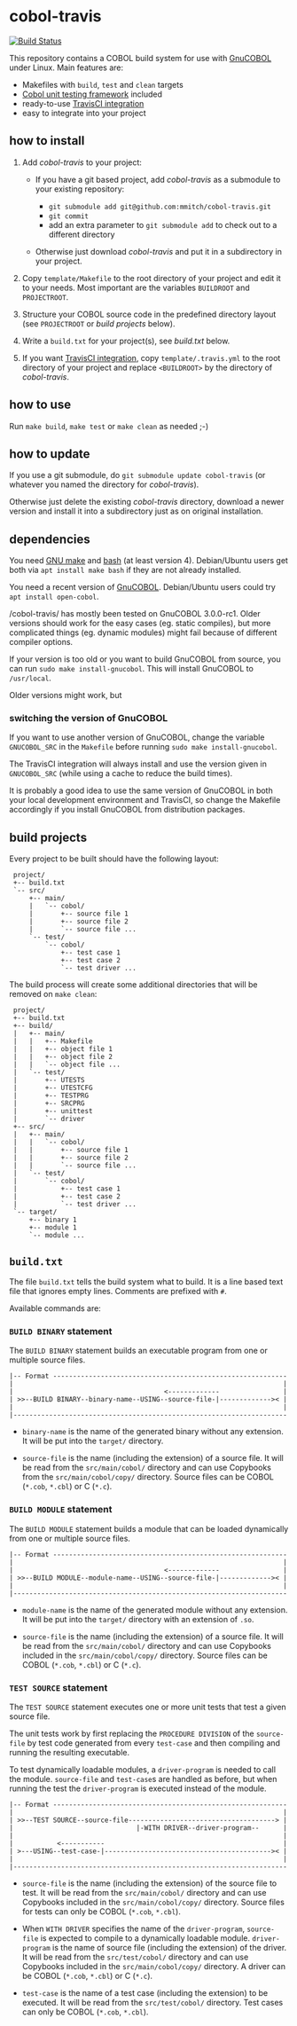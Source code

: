 cobol-travis
============

[![Build Status](https://travis-ci.org/mmitch/cobol-travis.svg?branch=master)](https://travis-ci.org/mmitch/cobol-travis)

This repository contains a COBOL build system for use with
[GnuCOBOL](https://savannah.gnu.org/projects/gnucobol) under Linux.
Main features are:

- Makefiles with `build`, `test` and `clean` targets
- [Cobol unit testing framework](https://github.com/neopragma/cobol-unit-test)
  included
- ready-to-use [TravisCI integration](https://travis-ci.org)
- easy to integrate into your project


how to install
--------------

1. Add _cobol-travis_ to your project:

   - If you have a git based project, add _cobol-travis_ as a
     submodule to your existing repository:
	 - `git submodule add git@github.com:mmitch/cobol-travis.git`
	 - `git commit`
	 - add an extra parameter to `git submodule add` to check out to a
       different directory

   - Otherwise just download _cobol-travis_ and put it in a
     subdirectory in your project.

2. Copy `template/Makefile` to the root directory of your project
   and edit it to your needs.  Most important are the variables
   `BUILDROOT` and `PROJECTROOT`.

3. Structure your COBOL source code in the predefined directory
   layout (see `PROJECTROOT` or _build projects_ below).

4. Write a `build.txt` for your project(s), see _build.txt_ below.

5. If you want [TravisCI integration](https://travis-ci.org), copy
   `template/.travis.yml` to the root directory of your project and
   replace `<BUILDROOT>` by the directory of _cobol-travis_.


how to use
----------

Run `make build`, `make test` or `make clean` as needed ;-)


how to update
-------------

If you use a git submodule, do `git submodule update cobol-travis` (or
whatever you named the directory for _cobol-travis_).

Otherwise just delete the existing _cobol-travis_ directory,
download a newer version and install it into a subdirectory just as on
original installation.


dependencies
------------

You need [GNU make](http://www.gnu.org/software/make/) and
[bash](http://tiswww.case.edu/php/chet/bash/bashtop.html) (at least
version 4).  Debian/Ubuntu users get both via `apt install make bash`
if they are not already installed.

You need a recent version of [GnuCOBOL](https://savannah.gnu.org/projects/gnucobol).
Debian/Ubuntu users could try `apt install open-cobol`.

/cobol-travis/ has mostly been tested on GnuCOBOL 3.0.0-rc1.  Older
versions should work for the easy cases (eg. static compiles), but
more complicated things (eg. dynamic modules) might fail because of
different compiler options.

If your version is too old or you want to build GnuCOBOL from source,
you can run `sudo make install-gnucobol`.  This will install
GnuCOBOL to `/usr/local`.

Older versions might work, but 

### switching the version of GnuCOBOL

If you want to use another version of GnuCOBOL, change the variable
`GNUCOBOL_SRC` in the `Makefile` before running `sudo make install-gnucobol`.

The TravisCI integration will always install and use the version given
in `GNUCOBOL_SRC` (while using a cache to reduce the build times).

It is probably a good idea to use the same version of GnuCOBOL in both
your local development environment and TravisCI, so change the
Makefile accordingly if you install GnuCOBOL from distribution
packages.


build projects
--------------

Every project to be built should have the following layout:

```
 project/
 +-- build.txt
 `-- src/
     +-- main/
     |   `-- cobol/
     |       +-- source file 1
     |       +-- source file 2
     |       `-- source file ...
     `-- test/
         `-- cobol/
             +-- test case 1
             +-- test case 2
             `-- test driver ...
```

The build process will create some additional directories that will be
removed on `make clean`:

```
 project/
 +-- build.txt
 +-- build/
 |   +-- main/
 |   |   +-- Makefile
 |   |   +-- object file 1
 |   |   +-- object file 2
 |   |   `-- object file ...
 |   `-- test/
 |       +-- UTESTS
 |       +-- UTESTCFG
 |       +-- TESTPRG
 |       +-- SRCPRG
 |       +-- unittest
 |       `-- driver
 +-- src/
 |   +-- main/
 |   |   `-- cobol/
 |   |       +-- source file 1
 |   |       +-- source file 2
 |   |       `-- source file ...
 |   `-- test/
 |       `-- cobol/
 |           +-- test case 1
 |           +-- test case 2
 |           `-- test driver ...
 `-- target/
     +-- binary 1
     +-- module 1
     `-- module ...
```


`build.txt`
-----------

The file `build.txt` tells the build system what to build.  It is a
line based text file that ignores empty lines.  Comments are
prefixed with `#`.

Available commands are:

### `BUILD BINARY` statement

The `BUILD BINARY` statement builds an executable program
from one or multiple source files.

```
|-- Format -----------------------------------------------------------
|                                                                    |
|                                      <-------------                |
| >>--BUILD BINARY--binary-name--USING--source-file-|------------->< |
|                                                                    |
|---------------------------------------------------------------------
```

* `binary-name` is the name of the generated binary without any extension.
  It will be put into the `target/` directory.
 

* `source-file` is the name (including the extension) of a source file.
  It will be read from the `src/main/cobol/` directory and can use Copybooks
  from the `src/main/cobol/copy/` directory.
  Source files can be COBOL (`*.cob`,  `*.cbl`) or C (`*.c`).


### `BUILD MODULE` statement

The `BUILD MODULE` statement builds a module that can be loaded 
dynamically from one or multiple source files.

```
|-- Format -----------------------------------------------------------
|                                                                    |
|                                      <-------------                |
| >>--BUILD MODULE--module-name--USING--source-file-|------------->< |
|                                                                    |
|---------------------------------------------------------------------
```

* `module-name` is the name of the generated module without any extension.
  It will be put into the `target/` directory with an extension of `.so`.

* `source-file` is the name (including the extension) of a source file.
  It will be read from the `src/main/cobol/` directory and can use Copybooks
  included in the `src/main/cobol/copy/` directory.
  Source files can be COBOL (`*.cob`,  `*.cbl`) or C (`*.c`).

### `TEST SOURCE` statement

The `TEST SOURCE` statement executes one or more unit tests
that test a given source file.

The unit tests work by first replacing the `PROCEDURE DIVISION` of the
`source-file` by test code generated from every `test-case` and then
compiling and running the resulting executable.

To test dynamically loadable modules, a `driver-program` is needed to
call the module.  `source-file` and `test-case`s are handled as
before, but when running the test the `driver-program` is executed
instead of the module.

```
|-- Format -----------------------------------------------------------
|                                                                    |
| >>--TEST SOURCE--source-file-------------------------------------> |
|                               |-WITH DRIVER--driver-program--      |
|                                                                    |
|           <-----------                                             |
| >---USING--test-case-|------------------------------------------>< |
|                                                                    |
|---------------------------------------------------------------------
```

* `source-file` is the name (including the extension) of the source file
  to test.
  It will be read from the `src/main/cobol/` directory and can use Copybooks
  included in the `src/main/cobol/copy/` directory.
  Source files for tests can only be COBOL (`*.cob`,  `*.cbl`).

* When `WITH DRIVER` specifies the name of the `driver-program`,
  `source-file` is expected to compile to a dynamically loadable module.
  `driver-program` is the name of source file (including the extension)
  of the driver.
  It will be read from the `src/test/cobol/` directory and can use Copybooks
  included in the `src/main/cobol/copy/` directory.
  A driver can be COBOL (`*.cob`,  `*.cbl`) or C (`*.c`).

* `test-case` is the name of a test case (including the extension)
  to be executed.
  It will be read from the `src/test/cobol/` directory.
  Test cases can only be COBOL (`*.cob`,  `*.cbl`).
